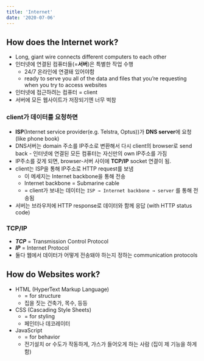 ```yaml
---
title: 'Internet'
date: '2020-07-06'
---
```


## How does the Internet work?

- Long, giant wire connects different computers to each other
- 인터넷에 연결된 컴퓨터들(=**서버**)은 특별한 작업 수행
  - 24/7 온라인에 연결돼 있어야함
  - ready to serve you all of the data and files that you’re requesting when you try to access websites
- 인터넷에 접근하려는 컴퓨터 = client
- 서버에 모든 웹사이트가 저장되기엔 너무 벅참

### client가 데이터를 요청하면

- **ISP**(Internet service provider(e.g. Telstra, Optus))가 **DNS server**에 요청(like phone book)
- DNS서버는 domain 주소를 IP주소로 변환해서 다시 client의 browser로 send back - 인터넷에 연결된 모든 컴퓨터는 자신만의 own IP주소를 가짐
- IP주소를 갖게 되면, browser-서버 사이에 **TCP/IP** socket 연결이 됨.
- client는 ISP을 통해 IP주소로 HTTP request를 보냄
  - 이 메세지는 Internet backbone을 통해 전송
  - Internet backbone = Submarine cable
  - = client가 보내는 데이터는 `ISP → Internet backbone → server` 를 통해 전송됨
- 서버는 브라우저에 HTTP response로 데이터와 함께 응답 (with HTTP status code)

### TCP/IP

- ***TCP*** = Transmission Control Protocol
- ***IP*** = Internet Protocol
- 둘다 웹에서 데이터가 어떻게 전송돼야 하는지 정하는 communication protocols

## How do Websites work?

- <span>HTML</span> (HyperText Markup Language)
  - = for structure
  - 집을 짓는 건축가, 목수, 등등
- <span>CSS</span> (Cascading Style Sheets)
  - = for styling 
  - 페인터나 데코레이터
- <span>JavaScript</span>
  - = for behavior
  - 전기설치 or 수도가 작동하게, 가스가 들어오게 하는 사람 (집이 제 기능을 하게 함)